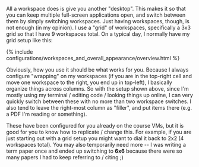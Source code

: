 All a workspace does is give you another "desktop".  This makes it so that you can keep
multiple full-screen applications open, and switch between them by simply switching
workspaces.  Just having workspaces, though, is not enough (in my opinion).  I use a
"grid" of workspaces, specifically a 3x3 grid so that I have 9 workspaces total.  On a
typical day, I normally have my grid setup like this:

{% include configurations/workspaces_and_overall_appearance/overview.html %}

Obviously, how you use it should be what works for you.  Because I always configure
"wrapping" on my workspaces (if you are in the top-right cell and move one workspace to
the right, you end up in top-left), I basically organize things across columns.  So with
the setup shown above, since I'm mostly using my terminal / editing code / looking
things up online, I can very quickly switch between these with no more than two
workspace switches.  I also tend to leave the right-most column as "filler", and put
items there (e.g. a PDF I'm reading or something).

These have been configured for you already on the course VMs, but it is good for you to
know how to replicate / change this.  For example, if you are just starting out with a
grid setup you might want to dial it back to 2x2 (4 workspaces total).  You may also
temporarily need more -- I was writing a term paper once and ended up switching to
**6x6** because there were so many papers I had to keep referring to / citing ;)
